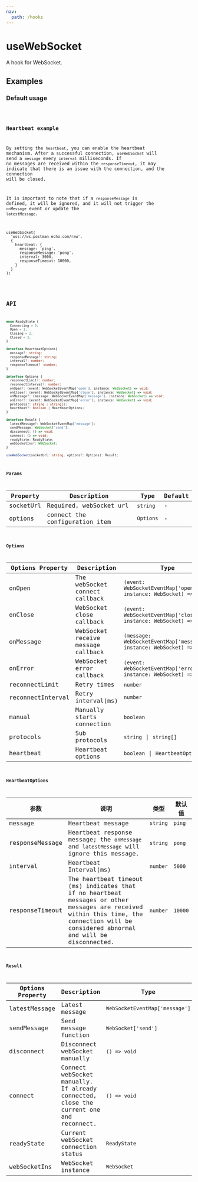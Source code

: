 ```yaml
---
nav:
  path: /hooks
---
```


# useWebSocket

A hook for WebSocket.

## Examples

### Default usage

<code src="./demo/demo1.tsx" />

### Heartbeat example

By setting the `heartbeat`, you can enable the heartbeat mechanism. After a successful connection, `useWebSocket` will send a `message` every `interval` milliseconds. If no messages are received within the `responseTimeout`, it may indicate that there is an issue with the connection, and the connection will be closed.

It is important to note that if a `responseMessage` is defined, it will be ignored, and it will not trigger the `onMessage` event or update the `latestMessage`.

```tsx | pure
useWebSocket(
  'wss://ws.postman-echo.com/raw',
  {
    heartbeat: {
      message: 'ping',
      responseMessage: 'pong',
      interval: 3000,
      responseTimeout: 10000,
    }
  }
);
```

<code src="./demo/demo2.tsx" />

## API

```typescript
enum ReadyState {
  Connecting = 0,
  Open = 1,
  Closing = 2,
  Closed = 3,
}

interface HeartbeatOptions{
  message?: string;
  responseMessage?: string;
  interval?: number;
  responseTimeout? :number;
}

interface Options {
  reconnectLimit?: number;
  reconnectInterval?: number;
  onOpen?: (event: WebSocketEventMap['open'], instance: WebSocket) => void;
  onClose?: (event: WebSocketEventMap['close'], instance: WebSocket) => void;
  onMessage?: (message: WebSocketEventMap['message'], instance: WebSocket) => void;
  onError?: (event: WebSocketEventMap['error'], instance: WebSocket) => void;
  protocols?: string | string[];
  heartbeat?: boolean | HeartbeatOptions;
}

interface Result {
  latestMessage?: WebSocketEventMap['message'];
  sendMessage: WebSocket['send'];
  disconnect: () => void;
  connect: () => void;
  readyState: ReadyState;
  webSocketIns?: WebSocket;
}

useWebSocket(socketUrl: string, options?: Options): Result;
```

### Params

| Property  | Description                    | Type      | Default |
| --------- | ------------------------------ | --------- | ------- |
| socketUrl | Required, webSocket url        | `string`  | -       |
| options   | connect the configuration item | `Options` | -       |

### Options

| Options Property  | Description                        | Type                                                                   | Default |
| ----------------- | ---------------------------------- | ---------------------------------------------------------------------- | ------- |
| onOpen            | The webSocket connect callback     | `(event: WebSocketEventMap['open'], instance: WebSocket) => void`      | -       |
| onClose           | WebSocket close callback           | `(event: WebSocketEventMap['close'], instance: WebSocket) => void`     | -       |
| onMessage         | WebSocket receive message callback | `(message: WebSocketEventMap['message'], instance: WebSocket) => void` | -       |
| onError           | WebSocket error callback           | `(event: WebSocketEventMap['error'], instance: WebSocket) => void`     | -       |
| reconnectLimit    | Retry times                        | `number`                                                               | `3`     |
| reconnectInterval | Retry interval(ms)                 | `number`                                                               | `3000`  |
| manual            | Manually starts connection         | `boolean`                                                              | `false` |
| protocols         | Sub protocols                      | `string` \| `string[]`                                                 | -       |
| heartbeat         | Heartbeat options                  | `boolean` \| `HeartbeatOptions`                                        | `false` |

### HeartbeatOptions

| 参数            | 说明                                                                                                                                                                                     | 类型     | 默认值  |
| --------------- | ---------------------------------------------------------------------------------------------------------------------------------------------------------------------------------------- | -------- | ------- |
| message         | Heartbeat message                                                                                                                                                                        | `string` | `ping`  |
| responseMessage | Heartbeat response message; the `onMessage` and `latestMessage` will ignore this message.                                                                                                | `string` | `pong`  |
| interval        | Heartbeat Interval(ms)                                                                                                                                                                   | `number` | `5000`  |
| responseTimeout | The heartbeat timeout (ms) indicates that if no heartbeat messages or other messages are received within this time, the connection will be considered abnormal and will be disconnected. | `number` | `10000` |

### Result

| Options Property | Description                                                                            | Type                           |
| ---------------- | -------------------------------------------------------------------------------------- | ------------------------------ |
| latestMessage    | Latest message                                                                         | `WebSocketEventMap['message']` |
| sendMessage      | Send message function                                                                  | `WebSocket['send']`            |
| disconnect       | Disconnect webSocket manually                                                          | `() => void`                   |
| connect          | Connect webSocket manually. If already connected, close the current one and reconnect. | `() => void`                   |
| readyState       | Current webSocket connection status                                                    | `ReadyState`                   |
| webSocketIns     | WebSocket instance                                                                     | `WebSocket`                    |
